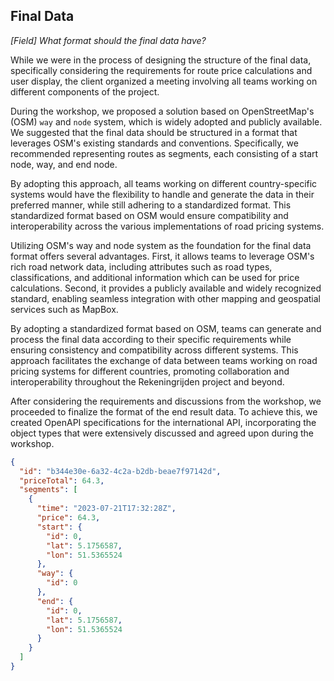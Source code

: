 ## Final Data

_*\[Field]* What format should the final data have?_

While we were in the process of designing the structure of the final data, specifically considering the requirements for route price calculations and user display, the client organized a meeting involving all teams working on different components of the project.

During the workshop, we proposed a solution based on OpenStreetMap's (OSM) `way` and `node` system, which is widely adopted and publicly available. We suggested that the final data should be structured in a format that leverages OSM's existing standards and conventions. Specifically, we recommended representing routes as segments, each consisting of a start node, way, and end node.

By adopting this approach, all teams working on different country-specific systems would have the flexibility to handle and generate the data in their preferred manner, while still adhering to a standardized format. This standardized format based on OSM would ensure compatibility and interoperability across the various implementations of road pricing systems.

Utilizing OSM's way and node system as the foundation for the final data format offers several advantages. First, it allows teams to leverage OSM's rich road network data, including attributes such as road types, classifications, and additional information which can be used for price calculations. Second, it provides a publicly available and widely recognized standard, enabling seamless integration with other mapping and geospatial services such as MapBox.

By adopting a standardized format based on OSM, teams can generate and process the final data according to their specific requirements while ensuring consistency and compatibility across different systems. This approach facilitates the exchange of data between teams working on road pricing systems for different countries, promoting collaboration and interoperability throughout the Rekeningrijden project and beyond.

After considering the requirements and discussions from the workshop, we proceeded to finalize the format of the end result data. To achieve this, we created OpenAPI specifications for the international API, incorporating the object types that were extensively discussed and agreed upon during the workshop.

```json
{
  "id": "b344e30e-6a32-4c2a-b2db-beae7f97142d",
  "priceTotal": 64.3,
  "segments": [
    {
      "time": "2023-07-21T17:32:28Z",
      "price": 64.3,
      "start": {
        "id": 0,
        "lat": 5.1756587,
        "lon": 51.5365524
      },
      "way": {
        "id": 0
      },
      "end": {
        "id": 0,
        "lat": 5.1756587,
        "lon": 51.5365524
      }
    }
  ]
}
```